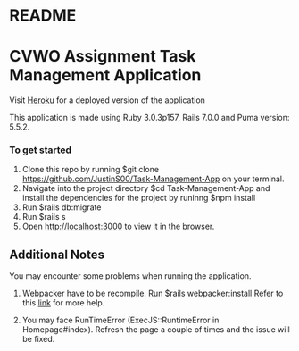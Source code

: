 # README

# CVWO Assignment Task Management Application

Visit [Heroku](https://my-simple-task-management-app.herokuapp.com) for a deployed version of the application 





This application is made using Ruby 3.0.3p157, Rails 7.0.0 and Puma version: 5.5.2.

### To get started 
1. Clone this repo by running $git clone https://github.com/JustinS00/Task-Management-App on your terminal.
2. Navigate into the project directory $cd Task-Management-App and install the dependencies for the project by runinng $npm install
3. Run $rails db:migrate 
4. Run $rails s
5. Open [http://localhost:3000](http://localhost:3000) to view it in the browser.

## Additional Notes
You may encounter some problems when running the application.

1. Webpacker have to be recompile. 
Run $rails webpacker:install
Refer to this [link](https://stackoverflow.com/questions/54113179/rails-webpackermanifestmissingentryerror-in-homeindex) for more help.

2. You may face RunTimeError (ExecJS::RuntimeError in Homepage#index). Refresh the page a couple of times and the issue will be fixed.

